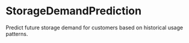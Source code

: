 # StorageDemandPrediction
Predict future storage demand for customers based on historical usage patterns.

